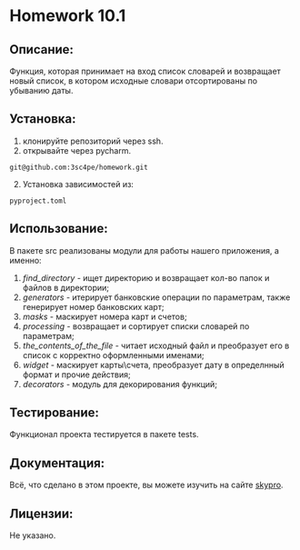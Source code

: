 # Homework 10.1

## Описание: 
Функция, которая принимает на вход список словарей и возвращает новый список, в котором исходные словари отсортированы по убыванию даты.


## Установка:
1. клонируйте репозиторий через ssh.
2. открывайте через pycharm.
```
git@github.com:3sc4pe/homework.git
```
2. Установка зависимостей из: 
```
pyproject.toml
```

## Использование:
В пакете src реализованы модули для работы нашего приложения, а именно: 
1. *find_directory* - ищет директорию и возвращает кол-во папок и файлов в директории;
2. *generators* - итерирует банковские операции по параметрам, также генерирует номер банковских карт;
3. *masks* - маскирует номера карт и счетов;
4. *processing* - возвращает и сортирует списки словарей по параметрам;
5. *the_contents_of_the_file* - читает исходный файл и преобразует его
    в список с корректно оформленными именами;
6. *widget* - маскирует карты\счета, преобразует дату в определнный формат и прочие действия;
7.  *decorators* - модуль для декорирования функций;

## Тестирование:
Функционал проекта тестируется в пакете tests.

## Документация: 
Всё, что сделано в этом проекте, вы можете изучить на сайте [skypro](www.skypro.ru).

## Лицензии: 
Не указано.

